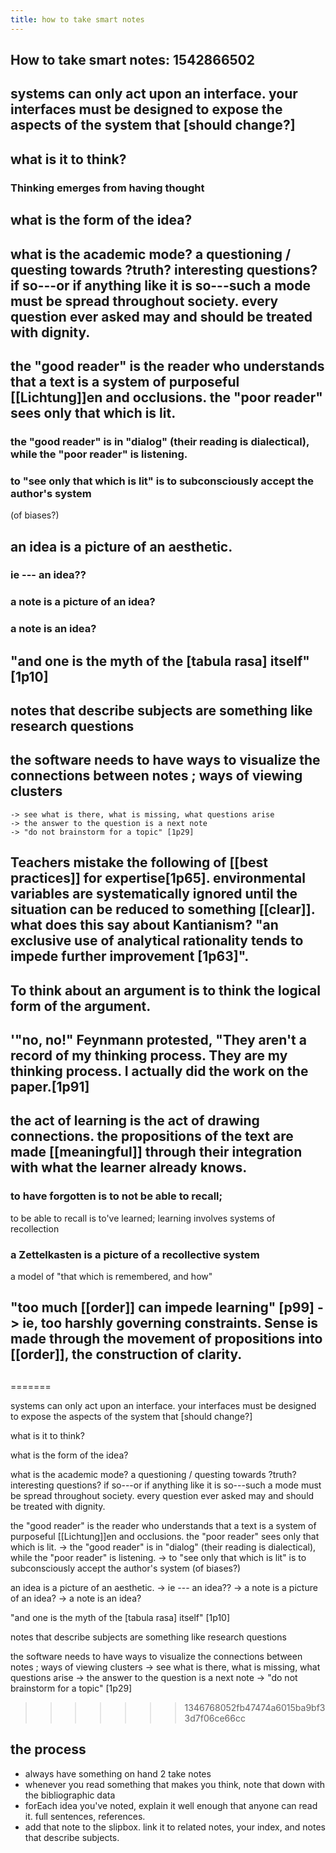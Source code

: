 ```yaml
---
title: how to take smart notes
---
```


## How to take smart notes: 1542866502
## systems can only act upon an interface. your interfaces must be designed to expose the aspects of the system that [should change?]
## what is it to think?
### Thinking emerges from having thought
## what is the form of the idea?
## what is the academic mode? a questioning / questing towards \?truth? interesting questions? if so---or if anything like it is so---such a mode must be spread throughout society. every question ever asked may and should be treated with dignity.
## the "good reader" is the reader who understands that a text is a system of purposeful [[Lichtung]]en and occlusions. the "poor reader" sees only that which is lit.
### the "good reader" is in "dialog" (their reading is dialectical), while the "poor reader" is listening.
### to "see only that which is lit" is to subconsciously accept the author's system 
 (of biases?)
## an idea is a picture of an aesthetic.
### ie --- an idea??
### a note is a picture of an idea?
### a note is an idea?
## "and one is the myth of the [tabula rasa] itself" [1p10]
## notes that describe subjects are something like research questions
## the software needs to have ways to visualize the connections between notes ; ways of viewing clusters
	-> see what is there, what is missing, what questions arise
	-> the answer to the question is a next note
	-> "do not brainstorm for a topic" [1p29]
## Teachers mistake the following of [[best practices]] for expertise[1p65]. environmental variables are systematically ignored until the situation can be reduced to something [[clear]]. what does this say about Kantianism? "an exclusive use of analytical rationality tends to impede further improvement [1p63]".
## To think about an argument is to think the logical form of the argument.
## '"no, no!" Feynmann protested, "They aren't a record of my thinking process. They are my thinking process. **I actually did the work on the paper**.[1p91]
## the act of learning is the act of drawing connections. the propositions of the text are made [[meaningful]] through their integration with what the learner already knows.
### to have forgotten is to not be able to recall; 
to be able to recall is to've learned;
learning involves systems of recollection
### a Zettelkasten is a picture of a recollective system
a model of "that which is remembered, and how"
## "too much [[order]] can impede learning" [p99] -> ie, too harshly governing constraints. Sense is made through the movement of propositions into [[order]], the construction of clarity.
##
=======

systems can only act upon an interface. your interfaces must be designed to expose the aspects of the system that [should change?]

what is it to think?

what is the form of the idea?

what is the academic mode? a questioning / questing towards \?truth? interesting questions? if so---or if anything like it is so---such a mode must be spread throughout society. every question ever asked may and should be treated with dignity.

the "good reader" is the reader who understands that a text is a system of purposeful [[Lichtung]]en and occlusions. the "poor reader" sees only that which is lit.
 -> the "good reader" is in "dialog" (their reading is dialectical), while the "poor reader" is listening.
 -> to "see only that which is lit" is to subconsciously accept the author's system 
 (of biases?)

 an idea is a picture of an aesthetic.
    -> ie --- an idea??
	-> a note is a picture of an idea?
	-> a note is an idea?
	
"and one is the myth of the [tabula rasa] itself" [1p10]

notes that describe subjects are something like research questions

the software needs to have ways to visualize the connections between notes ; ways of viewing clusters
	-> see what is there, what is missing, what questions arise
	-> the answer to the question is a next note
	-> "do not brainstorm for a topic" [1p29]
>>>>>>> 1346768052fb47474a6015ba9bf33d7f06ce66cc
## the process

- always have something on hand 2 take notes
- whenever you read something that makes you think, note that down with the bibliographic data
- forEach idea you've noted, explain it well enough that anyone can read it. full sentences, references.
- add that note to the slipbox. link it to related notes, your index, and notes that describe subjects.
##
